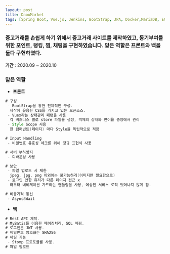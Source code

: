 ```yaml
---
layout: post
title: DaouMarket
tags: [Spring Boot, Vue.js, Jenkins, BootStrap, JPA, Docker,MariaDB, EC2, MVVM, Github]
---
```

### 중고거래를 손쉽게 하기 위해서 중고거래 사이트를 제작하였고, 동기부여를 위한 포인트, 랭킹, 찜, 채팅을 구현하였습니다. 맡은 역할은 프론트와 백을 둘다 구현하였다.

**기간** : 2020.09 ~ 2020.10

### **맡은 역할**

- **프론트**

```java
# 구성
 - BootStrap을 통한 전체적인 구성.
  제작에 유용한 CSS를 가지고 있는 오픈소스.
 - Vuex라는 상태관리 패턴을 사용
  각 비즈니스 별로 store 파일을 생성, 객체의 상태와 변이를 중앙에서 관리
 - Style Scope 사용
  한 컴퍼넌트(페이지) 마다 Style을 독립적으로 적용

# Input Handling
 - 비밀번호 유효성 체크를 위해 정규 표현식 사용

# 서버 부하방지
 - 디바운싱 사용

# 보안
 - 파일 업로드 시 제한
  jpeg, jpg, png 이외에는 불가능하게(이미지만 필요함으로)
 - 로그인 안한 유저가 다른 페이지 접근 x
  라우터 네비게이션 가드라는 핸들링을 사용, 에상된 서비스 로직 벗어나지 않게 함.

# 비동기적 통신
 - Async&Wait

```

- **백**

```java
# Rest API 제작.
# MyBatis를 이용한 페이징처리, SQL 매핑. 
# 로그인은 JWT 사용.
# 비밀번호 암호화는 SHA256
# 채팅 기능
 - Stomp 프로토콜를 사용.
# 파일 업로드

```


